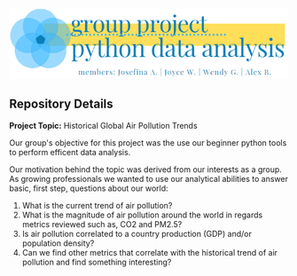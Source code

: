 <div align="center">
 <a  href="https://github.com/JosefinaAureaAmaro/00_Project_Python_DataAnalysis/blob/master/Coding_bootcamp_Team14_Air_Pollution_Presentation.pdf">
 <img src="https://github.com/JosefinaAureaAmaro/00_Project_Python_DataAnalysis/blob/master/images/readme_header_img_2.PNG"></a>
</div>
<div>
 <h2> Repository Details </h2>
 
 <p><b> Project Topic:</b> Historical Global Air Pollution Trends
 
 Our group's objective for this project was the use our beginner python tools to perform efficent data analysis.</p>
 
 Our motivation behind the topic was derived from our interests as a group.
 As growing  professionals we wanted to use our analytical abilities to answer basic, first step, questions about our world:
   1. What is the current trend of air pollution?
   2. What is the magnitude of air pollution around the world  in regards metrics reviewed such as, CO2 and PM2.5?
   3. Is air pollution correlated to a country production (GDP) and/or population density?
   4. Can we find other metrics that correlate with the historical trend of air pollution and find something interesting?
</div>

